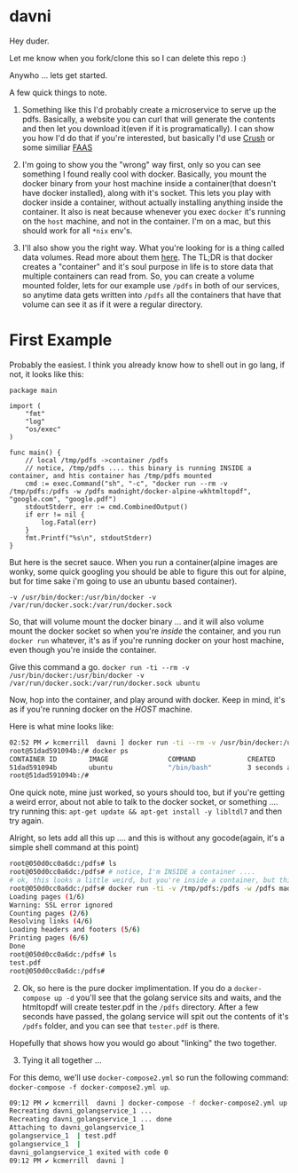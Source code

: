 # davni

Hey duder. 

Let me know when you fork/clone this so I can delete this repo :)

Anywho ... lets get started. 

A few quick things to note. 

1. Something like this I'd probably create a microservice to serve up the pdfs. Basically, a website you can curl that will generate the contents and then let you download it(even if it is programatically). I can show you how I'd do that if you're interested, but basically I'd use [Crush](https://github.com/kcmerrill/crush) or some similiar [FAAS](https://github.com/search?utf8=%E2%9C%93&q=faas&type=)


2. I'm going to show you the "wrong" way first, only so you can see something I found really cool with docker. Basically, you mount the docker binary from your host machine inside a container(that doesn't have docker installed), along with it's socket. This lets you play with docker inside a container, without actually installing anything inside the container. It also is neat because whenever you exec `docker` it's running on the `host` machine, and not in the container. I'm on a mac, but this should work for all `*nix` env's. 

3. I'll also show you the right way. What you're looking for is a thing called data volumes. Read more about them [here](https://docs.docker.com/engine/admin/volumes/volumes/#create-and-manage-volumes). The TL;DR is that docker creates a "container" and it's soul purpose in life is to store data that multiple containers can read from. So, you can create a volume mounted folder, lets for our example use `/pdfs` in both of our services, so anytime data gets written into `/pdfs` all the containers that have that volume can see it as if it were a regular directory. 

# First Example

Probably the easiest. I think you already know how to shell out in go lang, if not, it looks like this:

```golang
package main

import (
	"fmt"
	"log"
	"os/exec"
)

func main() {
    // local /tmp/pdfs ->container /pdfs
    // notice, /tmp/pdfs .... this binary is running INSIDE a container, and htis container has /tmp/pdfs mounted
	cmd := exec.Command("sh", "-c", "docker run --rm -v /tmp/pdfs:/pdfs -w /pdfs madnight/docker-alpine-wkhtmltopdf", "google.com", "google.pdf")
	stdoutStderr, err := cmd.CombinedOutput()
	if err != nil {
		log.Fatal(err)
	}
	fmt.Printf("%s\n", stdoutStderr)
}
```

But here is the secret sauce. When you run a container(alpine images are wonky, some quick googling you should be able to figure this out for alpine, but for time sake i'm going to use an ubuntu based container).

```-v /usr/bin/docker:/usr/bin/docker -v /var/run/docker.sock:/var/run/docker.sock```

So, that will volume mount the docker binary ... and it will also volume mount the docker socket so when you're _inside_ the container, and you run `docker run` whatever, it's as if you're running docker on your host machine, even though you're inside the container. 

Give this command a go. 
```docker run -ti --rm -v /usr/bin/docker:/usr/bin/docker -v /var/run/docker.sock:/var/run/docker.sock ubuntu```

Now, hop into the container, and play around with docker. Keep in mind, it's as if you're running docker on the _HOST_ machine. 

Here is what mine looks like:

```sh
02:52 PM ✔ kcmerrill  davni ] docker run -ti --rm -v /usr/bin/docker:/usr/bin/docker -v /var/run/docker.sock:/var/run/docker.sock ubuntu
root@51dad591094b:/# docker ps
CONTAINER ID        IMAGE               COMMAND             CREATED             STATUS              PORTS               NAMES
51dad591094b        ubuntu              "/bin/bash"         3 seconds ago       Up 3 seconds                            hopeful_lichterman
root@51dad591094b:/#
```

One quick note, mine just worked, so yours should too, but if you're getting a weird error, about not able to talk to the docker socket, or something .... try running this: `apt-get update && apt-get install -y libltdl7` and then try again.

Alright, so lets add all this up .... and this is without any gocode(again, it's a simple shell command at this point)

```sh
root@050d0cc0a6dc:/pdfs# ls
root@050d0cc0a6dc:/pdfs# # notice, I'm INSIDE a container .... 
# ok, this looks a little weird, but you're inside a container, but this command gets run ON THE HOST, hence the /tmp/pdf 
root@050d0cc0a6dc:/pdfs# docker run -ti -v /tmp/pdfs:/pdfs -w /pdfs madnight/docker-alpine-wkhtmltopdf google.com test.pdf
Loading pages (1/6)
Warning: SSL error ignored
Counting pages (2/6)
Resolving links (4/6)
Loading headers and footers (5/6)
Printing pages (6/6)
Done
root@050d0cc0a6dc:/pdfs# ls
test.pdf
root@050d0cc0a6dc:/pdfs#
```

2. Ok, so here is the pure docker implimentation. If you do a `docker-compose up -d` you'll see that the golang service sits and waits, and the htmltopdf will create tester.pdf in the `/pdfs` directory. After a few seconds have passed, the golang service will spit out the contents of it's `/pdfs` folder, and you can see that `tester.pdf` is there. 

Hopefully that shows how you would go about "linking" the two together. 

3. Tying it all together ... 

For this demo, we'll use `docker-compose2.yml` so run the following command: `docker-compose -f docker-compose2.yml up`.

```sh
09:12 PM ✔ kcmerrill  davni ] docker-compose -f docker-compose2.yml up
Recreating davni_golangservice_1 ...
Recreating davni_golangservice_1 ... done
Attaching to davni_golangservice_1
golangservice_1  | test.pdf
golangservice_1  |
davni_golangservice_1 exited with code 0
09:12 PM ✔ kcmerrill  davni ]
```

